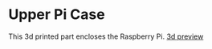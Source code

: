 Upper Pi Case
============

This 3d printed part encloses the Raspberry Pi.
[3d preview](upperPiCase.stl)
